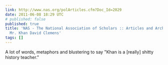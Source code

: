 ```yaml
---
link: http://www.nas.org/polArticles.cfm?Doc_Id=2029
date: 2011-06-08 18:29 UTC
# published: false
published: true
title: 'NAS - The National Association of Scholars :: Articles and Archives The Dangerous
  Mr. Khan David Clemens'
tags: []
---
```


A lot of words, metaphors and blustering to say "Khan is a [really] shitty history teacher."
